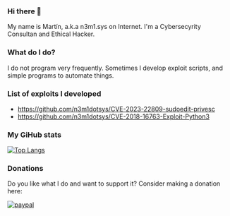 ### Hi there 👋

My name is Martín, a.k.a n3m1.sys on Internet. I'm a Cybersecyrity Consultan and Ethical Hacker.

### What do I do?

I do not program very frequently. Sometimes I develop exploit scripts, and simple programs to automate things.

### List of exploits I developed

- https://github.com/n3m1dotsys/CVE-2023-22809-sudoedit-privesc
- https://github.com/n3m1dotsys/CVE-2018-16763-Exploit-Python3

### My GiHub stats

[![Top Langs](https://github-readme-stats.vercel.app/api/top-langs/?username=n3m1dotsys)](https://github.com/anuraghazra/github-readme-stats)

### Donations

Do you like what I do and want to support it? Consider making a donation here: 

[![paypal](https://www.paypalobjects.com/en_US/i/btn/btn_donateCC_LG.gif)](https://www.paypal.com/cgi-bin/webscr?cmd=_s-xclick&hosted_button_id=HEYSKQQA2R5XJ)
